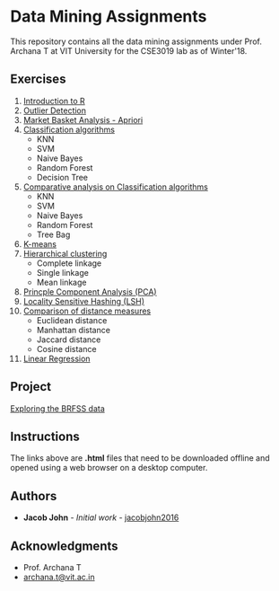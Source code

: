 # Data Mining Assignments

This repository contains all the data mining assignments under Prof. Archana T at VIT University for the CSE3019 lab as of Winter'18.

## Exercises

1. [Introduction to R](https://1drv.ms/b/s!AvHB-7DND-1vgv479vVbABIbvorRKA)
2. [Outlier Detection](http://rpubs.com/jacobjohn2016/375913)
3. [Market Basket Analysis - Apriori](http://rpubs.com/jacobjohn2016/375921)
4. [Classification algorithms](http://rpubs.com/jacobjohn2016/375907)
    * KNN
    * SVM
    * Naive Bayes
    * Random Forest
    * Decision Tree
5. [Comparative analysis on Classification algorithms](http://rpubs.com/jacobjohn2016/375943)
    * KNN
    * SVM
    * Naive Bayes
    * Random Forest
    * Tree Bag
6. [K-means](http://rpubs.com/jacobjohn2016/375945)
7. [Hierarchical clustering](http://rpubs.com/jacobjohn2016/375946)
    * Complete linkage
    * Single linkage
    * Mean linkage
8. [Princple Component Analysis (PCA)](http://rpubs.com/jacobjohn2016/375948)
9. [Locality Sensitive Hashing (LSH)](http://rpubs.com/jacobjohn2016/375950)
10. [Comparison of distance measures](http://rpubs.com/jacobjohn2016/375951)
    * Euclidean distance
    * Manhattan distance
    * Jaccard distance
    * Cosine distance
11. [Linear Regression](http://rpubs.com/jacobjohn2016/375968)

## Project

[Exploring the BRFSS data](https://github.com/jacobjohn2016/Data-Mining-Assignments/tree/master/Project)

## Instructions
The links above are **.html** files that need to be downloaded offline and opened using a web browser on a desktop computer.

## Authors

* **Jacob John** - *Initial work* - [jacobjohn2016](github.com/jacobjohn2016/)

## Acknowledgments

* Prof. Archana T 
* archana.t@vit.ac.in
